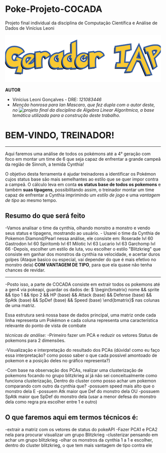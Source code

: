 
# Poke-Projeto-COCADA
Projeto final individual da disciplina de Computação Científica e Análise de Dados de Vinícius Leoni

![title](imagens/title_IAP_ALA.png)
  
**AUTOR**
- Vinícius Leoni Gonçalves - DRE: *121083446*
- *Menção honrosa para Ian Mascaro, que fez dupla com o autor deste, no ![projeto final da disciplina de Algebra Linear Algorítmica](https://github.com/ViniciusLeoniGoncalves/Poke-Projeto-ALA), a base temática utilizada para a construção deste trabalho.*

    
# **BEM-VINDO, TREINADOR!**  
***  
Aqui faremos uma análise de todos os pokémons até a 4° geração com foco em montar um time de 6 que seja capaz de enfrentar a grande campeã da região de Sinnoh, a temida Cynthia!

O objetivo desta ferramenta é ajudar treinadores a identificar os Pokémon cujos status base são mais semelhantes ao estilo que se quer impor contra a campeã. O cálculo leva em conta **os status base de todos os pokemons** e também **suas tipagens**, possibilitando assim, o treinador montar um time capaz de enfrentar a Cynthia imprimindo um  *estilo de jogo* e uma *vantagem de tipo* ao mesmo tempo.

## **Resumo do que será feito**

-Vamos analisar o time da cynthia, olhando monstro a monstro e vendo seus status e tipagens, mostrando ao usuário.
    - Usarei o time da Cynthia de Pokemon Diamond/Pearl nessa análise, ele consiste em:
        Roserade lvl 60
        Gastrodon lvl 60
        Spiritomb lvl 61
        Milotic lvl 63 
        Lucario lvl 63
        Garchomp lvl 66
-Depois, escolher um estilo de luta, vou escolher o estilo "Blitzkrieg" que consiste em ganhar dos monstros da cynthia na velocidade, e acertar duros golpes (Ataque basico ou especial, vai depender do que é mais efetivo no monstro dela) **COM VANTAGEM DE TIPO**, para que ela quase não tenha chances de revidar.
***
-Posto isso, a parte de COCADA consiste em extrair todos os pokemons até a gen4 via pokeapi, guardar os dados de: $ \begin{bmatrix} nome && sprite && tipo 1 && tipo 2 && HP (base) && Attack (base) && Defense (base) && SpAtk (base) && SpDef (base) && Speed (base) \end{bmatrix}$ nas colunas de uma matriz.

Essa estrutura será nossa base de dados principal, uma matriz onde cada linha representa um Pokémon e cada coluna representa uma característica relevante do ponto de vista de combate 

*técnicas de análise:* 
-Primeiro fazer um PCA e reduzir os vetores Status de pokemons para 2 dimensões.

-Visualização e interpretação do resultado dos PCAs (dúvida! como eu faço essa interpretação? como posso saber o que cada possivel amontoado de pokemon e a posição deles no gráfico representa?)

-Com base na observação dos PCAs, realizar uma clusterização de pokemons focando no grupo blitzkrieg
    aí já não sei conceitualmente como funciona clusterização, 
    Dentro do cluster como posso achar um pokemon comparando com outro da cynthia que?
        -possuem speed mais alto que o monstro dela 
            E
        -possuem Atk maior que Def do monstro dela
            OU
        -possuem SpAtk maior que SpDef do monstro dela
        (usar a menor defesa do monstro dela como regra pra escolher entre 1 e outro)


## **O que faremos aqui em termos técnicos é:**

-extrair a matriz com os vetores de status do pokeAPI
-Fazer PCA1 e PCA2 nela para procurar visualizar um grupo Blitzkrieg
-clusterizar pensando em achar um grupo blitzkrieg
-olhar os monstros da cynthia 1 a 1 e escolher, dentro do cluster blitzkrieg, o que tem mais vantagem de tipo contra ele




    
